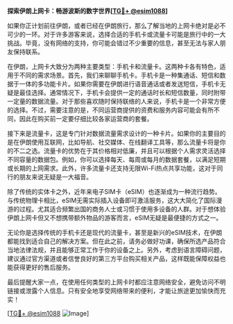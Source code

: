**探索伊朗上网卡：畅游波斯的数字世界[[TG💪+ @esim1088](https://t.me/s/esim1088)]**

如果你正计划前往伊朗，或者已经在伊朗旅行，那么了解当地的上网卡绝对是必不可少的一环。对于许多游客来说，选择合适的手机卡或流量卡可能是旅行中的一大挑战。毕竟，没有网络的支持，你可能会错过不少重要的信息，甚至无法与家人朋友保持联系。

在伊朗，上网卡大致分为两种主要类型：手机卡和流量卡。这两种卡各有特色，适用于不同的需求场景。首先，我们来聊聊手机卡。手机卡是一种集通话、短信和数据于一体的多功能卡片。如果你需要在伊朗进行语音通话或者发送短信，手机卡无疑是最佳选择。通常情况下，手机卡会提供一定的通话时长和短信数量，同时附带一定量的数据流量。对于那些喜欢随时保持联络的人来说，手机卡是一个非常方便的选择。不过，需要注意的是，不同运营商提供的资费和服务内容可能会有所不同，因此在购买前一定要仔细比较各家运营商的套餐。

接下来是流量卡，这是专门针对数据流量需求设计的一种卡片。如果你的主要目的是在伊朗使用互联网，比如导航、社交媒体、在线翻译工具等，那么流量卡将是你的不二之选。流量卡的优势在于其价格相对低廉，并且可以根据个人需求灵活选择不同容量的数据包。例如，你可以选择每天、每周或每月的数据套餐，以满足短期或长期的上网需求。此外，许多流量卡还支持无限Wi-Fi热点共享功能，这对于同行的朋友来说无疑是一大福音。

除了传统的实体卡之外，近年来电子SIM卡（eSIM）也逐渐成为一种流行趋势。与传统物理卡相比，eSIM无需实际插入设备即可激活服务，这大大简化了国际漫游的过程。尤其适合频繁出国的商务人士或习惯于使用多设备的人群。对于想体验伊朗上网卡但又不想携带额外物品的游客而言，eSIM无疑是最便捷的方式之一。

无论你是选择传统的手机卡还是现代的流量卡，甚至是新兴的eSIM技术，在伊朗都能找到适合自己的解决方案。但在此之前，请务必做好功课，确保所选产品符合当地法律法规，并且能够正常工作于你的设备之上。另外，考虑到语言障碍问题，建议通过官方渠道或者信誉良好的第三方平台购买相关产品，这样既能保障权益也能获得更好的售后服务。

最后提醒大家一点，在使用任何类型的上网卡时都应注意网络安全，避免访问不明链接或泄露个人信息。只有安全地享受网络带来的便利，才能让旅途更加愉快而充实！

[[TG💪+ @esim1088](https://t.me/s/esim1088) ![Image](https://i.postimg.cc/4NQfJmqS/Snipaste-2025-05-13-00-14-12.png)]